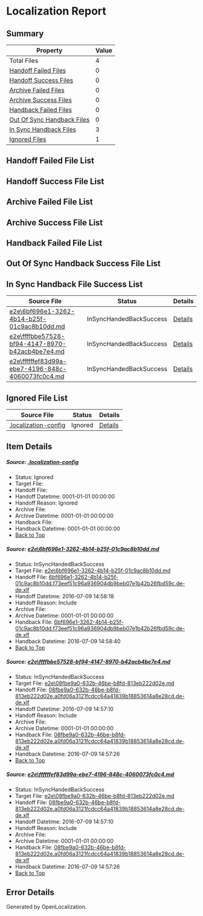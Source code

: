 # <a name='report-top'></a> Localization Report

## Summary
 Property | Value 
 -------- | ----- 
 Total Files | 4
[ Handoff Failed Files ](#handoff-failed-list)| 0
[ Handoff Success Files ](#handoff-success-list)| 0
[ Archive Failed Files ](#archive-failed-list)| 0
[ Archive Success Files ](#archive-success-list)| 0
[ Handback Failed Files ](#handback-failed-list)| 0
[ Out Of Sync Handback Files ](#outofsync-handback-success-list)| 0
[ In Sync Handback Files ](#insync-handback-success-list)| 3
[ Ignored Files ](#ignored-list)| 1

## <a name='handoff-failed-list'></a> Handoff Failed File List

## <a name='handoff-success-list'></a> Handoff Success File List

## <a name='archive-failed-list'></a> Archive Failed File List

## <a name='archive-success-list'></a> Archive Success File List

## <a name='handback-failed-list'></a> Handback Failed File List

## <a name='outofsync-handback-success-list'></a> Out Of Sync Handback Success File List

## <a name='insync-handback-success-list'></a> In Sync Handback File Success List
 Source File | Status | Details 
 ----------- | ------ | ------- 
 [e2e\6bf696e1-3262-4b14-b25f-01c9ac8b10dd.md](https://github.com/OpenLocalizationTestOrg/oltest/blob/e0074750731b0708199065a272081f8da4ce19c8/e2e/6bf696e1-3262-4b14-b25f-01c9ac8b10dd.md) | InSyncHandedBackSuccess | [Details](#77d253fa550a4f8ad338826a7c285f714e3583d61)
 [e2e\ffffbbe57528-bf94-4147-8970-b42acb4be7e4.md](https://github.com/OpenLocalizationTestOrg/oltest/blob/e3cc5584085f2c5fff76a40200eaf3470e7f33c8/e2e/ffffbbe57528-bf94-4147-8970-b42acb4be7e4.md) | InSyncHandedBackSuccess | [Details](#bd0ca7868fcea99665a37f6c611aa93ab5c733012)
 [e2e\ffffffef83d99a-ebe7-4196-848c-4060073fc0c4.md](https://github.com/OpenLocalizationTestOrg/oltest/blob/e0074750731b0708199065a272081f8da4ce19c8/e2e/ffffffef83d99a-ebe7-4196-848c-4060073fc0c4.md) | InSyncHandedBackSuccess | [Details](#bd0ca7868fcea99665a37f6c611aa93ab5c733013)

## <a name='ignored-list'></a> Ignored File List
 Source File | Status | Details 
 ----------- | ------ | ------- 
 [.localization-config](https://github.com/OpenLocalizationTestOrg/oltest/blob/e0074750731b0708199065a272081f8da4ce19c8/.localization-config) | Ignored | [Details](#3d4f252ac210baf56311d7e97dcc2db10974dbd20)

## Item Details
##### <a name='3d4f252ac210baf56311d7e97dcc2db10974dbd20'></a> Source: [.localization-config](https://github.com/OpenLocalizationTestOrg/oltest/blob/e0074750731b0708199065a272081f8da4ce19c8/.localization-config)
* Status: Ignored
* Target File: 
* Handoff File: 
* Handoff Datetime: 0001-01-01 00:00:00
* Handoff Reason: Ignored
* Archive File: 
* Archive Datetime: 0001-01-01 00:00:00
* Handback File: 
* Handback Datetime: 0001-01-01 00:00:00
* [Back to Top](#report-top)

##### <a name='77d253fa550a4f8ad338826a7c285f714e3583d61'></a> Source: [e2e\6bf696e1-3262-4b14-b25f-01c9ac8b10dd.md](https://github.com/OpenLocalizationTestOrg/oltest/blob/e0074750731b0708199065a272081f8da4ce19c8/e2e/6bf696e1-3262-4b14-b25f-01c9ac8b10dd.md)
* Status: InSyncHandedBackSuccess
* Target File: [e2e\6bf696e1-3262-4b14-b25f-01c9ac8b10dd.md](https://github.com/OpenLocalizationTestOrg/oltest-dede-fly/blob/6df93d3d874404b884f61ea990a22ec9b5993a64/e2e/6bf696e1-3262-4b14-b25f-01c9ac8b10dd.md)
* Handoff File: [6bf696e1-3262-4b14-b25f-01c9ac8b10dd.f73eef51c96a936904db9beb07e1b42b26fbd59c.de-de.xlf](https://github.com/OpenLocalizationTestOrg/olhandoff-e2e/blob/9c9de2e70c6f64932bd06bb392cacb1e9a56ab54/ol-handoff/OpenLocalizationTestOrg/oltest-dede-fly/ci/ht/6bf696e1-3262-4b14-b25f-01c9ac8b10dd.f73eef51c96a936904db9beb07e1b42b26fbd59c.de-de.xlf)
* Handoff Datetime: 2016-07-09 14:58:18
* Handoff Reason: Include
* Archive File: 
* Archive Datetime: 0001-01-01 00:00:00
* Handback File: [6bf696e1-3262-4b14-b25f-01c9ac8b10dd.f73eef51c96a936904db9beb07e1b42b26fbd59c.de-de.xlf](https://github.com/OpenLocalizationTestOrg/olhandback-e2e/blob/39bfe51396dbf4fb89123344df087e2fc119e869/ol-handback/OpenLocalizationTestOrg/oltest-dede-fly/ci/ht/6bf696e1-3262-4b14-b25f-01c9ac8b10dd.f73eef51c96a936904db9beb07e1b42b26fbd59c.de-de.xlf)
* Handback Datetime: 2016-07-09 14:58:40
* [Back to Top](#report-top)

##### <a name='bd0ca7868fcea99665a37f6c611aa93ab5c733012'></a> Source: [e2e\ffffbbe57528-bf94-4147-8970-b42acb4be7e4.md](https://github.com/OpenLocalizationTestOrg/oltest/blob/e3cc5584085f2c5fff76a40200eaf3470e7f33c8/e2e/ffffbbe57528-bf94-4147-8970-b42acb4be7e4.md)
* Status: InSyncHandedBackSuccess
* Target File: [e2e\08fbe9a0-632b-46be-b8fd-813eb222d02e.md](https://github.com/OpenLocalizationTestOrg/oltest-dede-fly/blob/a3585ddd462d625d599dd9bcca2a59d3b7412cc5/e2e/08fbe9a0-632b-46be-b8fd-813eb222d02e.md)
* Handoff File: [08fbe9a0-632b-46be-b8fd-813eb222d02e.a0fd06a3121fcdcc64a41839b18853614a8e28cd.de-de.xlf](https://github.com/OpenLocalizationTestOrg/olhandoff-e2e/blob/cf25ebc1914a818962ed969739555fb4e634adbe/ol-handoff/OpenLocalizationTestOrg/oltest-dede-fly/ci/ht/08fbe9a0-632b-46be-b8fd-813eb222d02e.a0fd06a3121fcdcc64a41839b18853614a8e28cd.de-de.xlf)
* Handoff Datetime: 2016-07-09 14:57:10
* Handoff Reason: Include
* Archive File: 
* Archive Datetime: 0001-01-01 00:00:00
* Handback File: [08fbe9a0-632b-46be-b8fd-813eb222d02e.a0fd06a3121fcdcc64a41839b18853614a8e28cd.de-de.xlf](https://github.com/OpenLocalizationTestOrg/olhandback-e2e/blob/153de6a1e319ee509e4e4bdbf1c865c01ff4c18a/ol-handback/OpenLocalizationTestOrg/oltest-dede-fly/ci/ht/08fbe9a0-632b-46be-b8fd-813eb222d02e.a0fd06a3121fcdcc64a41839b18853614a8e28cd.de-de.xlf)
* Handback Datetime: 2016-07-09 14:57:26
* [Back to Top](#report-top)

##### <a name='bd0ca7868fcea99665a37f6c611aa93ab5c733013'></a> Source: [e2e\ffffffef83d99a-ebe7-4196-848c-4060073fc0c4.md](https://github.com/OpenLocalizationTestOrg/oltest/blob/e0074750731b0708199065a272081f8da4ce19c8/e2e/ffffffef83d99a-ebe7-4196-848c-4060073fc0c4.md)
* Status: InSyncHandedBackSuccess
* Target File: [e2e\08fbe9a0-632b-46be-b8fd-813eb222d02e.md](https://github.com/OpenLocalizationTestOrg/oltest-dede-fly/blob/a3585ddd462d625d599dd9bcca2a59d3b7412cc5/e2e/08fbe9a0-632b-46be-b8fd-813eb222d02e.md)
* Handoff File: [08fbe9a0-632b-46be-b8fd-813eb222d02e.a0fd06a3121fcdcc64a41839b18853614a8e28cd.de-de.xlf](https://github.com/OpenLocalizationTestOrg/olhandoff-e2e/blob/cf25ebc1914a818962ed969739555fb4e634adbe/ol-handoff/OpenLocalizationTestOrg/oltest-dede-fly/ci/ht/08fbe9a0-632b-46be-b8fd-813eb222d02e.a0fd06a3121fcdcc64a41839b18853614a8e28cd.de-de.xlf)
* Handoff Datetime: 2016-07-09 14:57:10
* Handoff Reason: Include
* Archive File: 
* Archive Datetime: 0001-01-01 00:00:00
* Handback File: [08fbe9a0-632b-46be-b8fd-813eb222d02e.a0fd06a3121fcdcc64a41839b18853614a8e28cd.de-de.xlf](https://github.com/OpenLocalizationTestOrg/olhandback-e2e/blob/153de6a1e319ee509e4e4bdbf1c865c01ff4c18a/ol-handback/OpenLocalizationTestOrg/oltest-dede-fly/ci/ht/08fbe9a0-632b-46be-b8fd-813eb222d02e.a0fd06a3121fcdcc64a41839b18853614a8e28cd.de-de.xlf)
* Handback Datetime: 2016-07-09 14:57:26
* [Back to Top](#report-top)


## Error Details

Generated by OpenLocalization.
